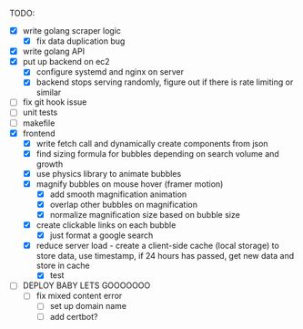 TODO:

- [x] write golang scraper logic
  - [x] fix data duplication bug
- [x] write golang API
- [x] put up backend on ec2
  - [x] configure systemd and nginx on server
  - [x] backend stops serving randomly, figure out if there is rate limiting or similar
- [ ] fix git hook issue
- [ ] unit tests
- [ ] makefile
- [x] frontend
  - [x] write fetch call and dynamically create components from json
  - [x] find sizing formula for bubbles depending on search volume and growth
  - [x] use physics library to animate bubbles
  - [x] magnify bubbles on mouse hover (framer motion)
    - [x] add smooth magnification animation
    - [x] overlap other bubbles on magnification
    - [x] normalize magnification size based on bubble size
  - [x] create clickable links on each bubble
    - [x] just format a google search
  - [x] reduce server load - create a client-side cache (local storage) to store data, use timestamp, if 24 hours has passed, get new data and store in cache
    - [x] test
- [ ] DEPLOY BABY LETS GOOOOOOO
  - [ ] fix mixed content error
    - [ ] set up domain name
    - [ ] add certbot?